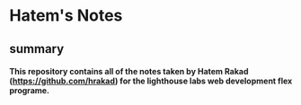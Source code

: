 # Hatem's Notes
## summary
#### This repository contains all of the notes taken by Hatem Rakad (https://github.com/hrakad) for the lighthouse labs web development flex programe.
